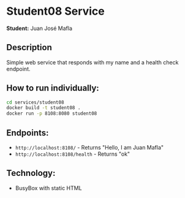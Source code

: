 # Student08 Service

**Student:** Juan José Mafla 

## Description

Simple web service that responds with my name and a health check endpoint.

## How to run individually:

```bash
cd services/student08
docker build -t student08 .
docker run -p 8108:8080 student08
```

## Endpoints:

- `http://localhost:8108/` - Returns "Hello, I am Juan Mafla"
- `http://localhost:8108/health` - Returns "ok"

## Technology:

- BusyBox with static HTML
